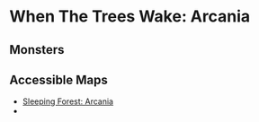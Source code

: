 # When The Trees Wake: Arcania

## Monsters

## Accessible Maps

- [Sleeping Forest: Arcania](sleeping-forest)
- [](/)
